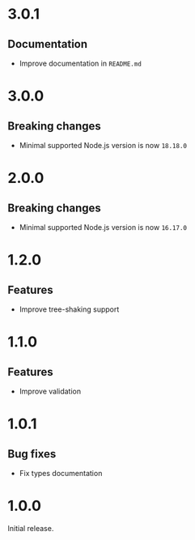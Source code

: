 # 3.0.1

## Documentation

- Improve documentation in `README.md`

# 3.0.0

## Breaking changes

- Minimal supported Node.js version is now `18.18.0`

# 2.0.0

## Breaking changes

- Minimal supported Node.js version is now `16.17.0`

# 1.2.0

## Features

- Improve tree-shaking support

# 1.1.0

## Features

- Improve validation

# 1.0.1

## Bug fixes

- Fix types documentation

# 1.0.0

Initial release.
